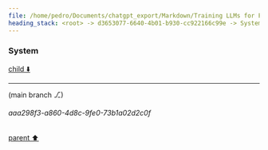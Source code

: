 ```yaml
---
file: /home/pedro/Documents/chatgpt_export/Markdown/Training LLMs for FIM.md
heading_stack: <root> -> d3653077-6640-4b01-b930-cc922166c99e -> System -> 42013fd0-4021-45b5-a02e-4bbeeeb173ab -> System
---
```

### System

[child ⬇️](#aaa298f3-a860-4d8c-9fe0-73b1a02d2c0f)

---

(main branch ⎇)
###### aaa298f3-a860-4d8c-9fe0-73b1a02d2c0f
[parent ⬆️](#42013fd0-4021-45b5-a02e-4bbeeeb173ab)
